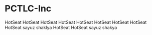 PCTLC-Inc
=========

HotSeat
HotSeat
HotSeat
HotSeat
HotSeat
HotSeat
HotSeat
HotSeat
HotSeat
sayuz shaklya
HotSeat
HotSeat
sayuz shakya